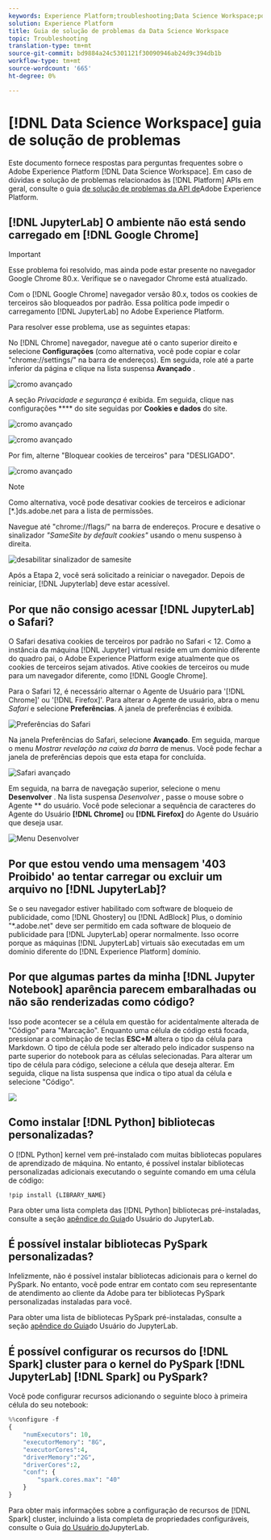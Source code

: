 ```yaml
---
keywords: Experience Platform;troubleshooting;Data Science Workspace;popular topics
solution: Experience Platform
title: Guia de solução de problemas da Data Science Workspace
topic: Troubleshooting
translation-type: tm+mt
source-git-commit: bd9884a24c5301121f30090946ab24d9c394db1b
workflow-type: tm+mt
source-wordcount: '665'
ht-degree: 0%

---
```



# [!DNL Data Science Workspace] guia de solução de problemas

Este documento fornece respostas para perguntas frequentes sobre o Adobe Experience Platform [!DNL Data Science Workspace]. Em caso de dúvidas e solução de problemas relacionados às [!DNL Platform] APIs em geral, consulte o guia [de solução de problemas da API de](../landing/troubleshooting.md)Adobe Experience Platform.

## [!DNL JupyterLab] O ambiente não está sendo carregado em [!DNL Google Chrome]

>[!IMPORTANT]
>
>Esse problema foi resolvido, mas ainda pode estar presente no navegador Google Chrome 80.x. Verifique se o navegador Chrome está atualizado.

Com o [!DNL Google Chrome] navegador versão 80.x, todos os cookies de terceiros são bloqueados por padrão. Essa política pode impedir o carregamento [!DNL JupyterLab] no Adobe Experience Platform.

Para resolver esse problema, use as seguintes etapas:

No [!DNL Chrome] navegador, navegue até o canto superior direito e selecione **Configurações** (como alternativa, você pode copiar e colar &quot;chrome://settings/&quot; na barra de endereços). Em seguida, role até a parte inferior da página e clique na lista suspensa **Avançado** .

![cromo avançado](./images/faq/chrome-advanced.png)

A seção *Privacidade e segurança* é exibida. Em seguida, clique nas configurações **** do site seguidas por **Cookies e dados** do site.

![cromo avançado](./images/faq/privacy-security.png)

![cromo avançado](./images/faq/cookies.png)

Por fim, alterne &quot;Bloquear cookies de terceiros&quot; para &quot;DESLIGADO&quot;.

![cromo avançado](./images/faq/toggle-off.png)

>[!NOTE]
>
>Como alternativa, você pode desativar cookies de terceiros e adicionar [*.]ds.adobe.net para a lista de permissões.

Navegue até &quot;chrome://flags/&quot; na barra de endereços. Procure e desative o sinalizador *&quot;SameSite by default cookies&quot;* usando o menu suspenso à direita.

![desabilitar sinalizador de samesite](./images/faq/samesite-flag.png)

Após a Etapa 2, você será solicitado a reiniciar o navegador. Depois de reiniciar, [!DNL Jupyterlab] deve estar acessível.

## Por que não consigo acessar [!DNL JupyterLab] o Safari?

O Safari desativa cookies de terceiros por padrão no Safari &lt; 12. Como a instância da máquina [!DNL Jupyter] virtual reside em um domínio diferente do quadro pai, o Adobe Experience Platform exige atualmente que os cookies de terceiros sejam ativados. Ative cookies de terceiros ou mude para um navegador diferente, como [!DNL Google Chrome].

Para o Safari 12, é necessário alternar o Agente de Usuário para &#39;[!DNL Chrome]&#39; ou &#39;[!DNL Firefox]&#39;. Para alterar o Agente de usuário, abra o menu *Safari* e selecione **Preferências**. A janela de preferências é exibida.

![Preferências do Safari](./images/faq/preferences.png)

Na janela Preferências do Safari, selecione **Avançado**. Em seguida, marque o menu *Mostrar revelação na caixa da barra* de menus. Você pode fechar a janela de preferências depois que esta etapa for concluída.

![Safari avançado](./images/faq/advanced.png)

Em seguida, na barra de navegação superior, selecione o menu **Desenvolver** . Na lista suspensa *Desenvolver* , passe o mouse sobre o Agente ** do usuário. Você pode selecionar a sequência de caracteres do Agente do Usuário **[!DNL Chrome]** ou **[!DNL Firefox]** do Agente do Usuário que deseja usar.

![Menu Desenvolver](./images/faq/user-agent.png)

## Por que estou vendo uma mensagem &#39;403 Proibido&#39; ao tentar carregar ou excluir um arquivo no [!DNL JupyterLab]?

Se o seu navegador estiver habilitado com software de bloqueio de publicidade, como [!DNL Ghostery] ou [!DNL AdBlock] Plus, o domínio &quot;\*.adobe.net&quot; deve ser permitido em cada software de bloqueio de publicidade para [!DNL JupyterLab] operar normalmente. Isso ocorre porque as máquinas [!DNL JupyterLab] virtuais são executadas em um domínio diferente do [!DNL Experience Platform] domínio.

## Por que algumas partes da minha [!DNL Jupyter Notebook] aparência parecem embaralhadas ou não são renderizadas como código?

Isso pode acontecer se a célula em questão for acidentalmente alterada de &quot;Código&quot; para &quot;Marcação&quot;. Enquanto uma célula de código está focada, pressionar a combinação de teclas **ESC+M** altera o tipo da célula para Markdown. O tipo de célula pode ser alterado pelo indicador suspenso na parte superior do notebook para as células selecionadas. Para alterar um tipo de célula para código, selecione a célula que deseja alterar. Em seguida, clique na lista suspensa que indica o tipo atual da célula e selecione &quot;Código&quot;.

![](./images/faq/code_type.png)

## Como instalar [!DNL Python] bibliotecas personalizadas?

O [!DNL Python] kernel vem pré-instalado com muitas bibliotecas populares de aprendizado de máquina. No entanto, é possível instalar bibliotecas personalizadas adicionais executando o seguinte comando em uma célula de código:

```shell
!pip install {LIBRARY_NAME}
```

Para obter uma lista completa das [!DNL Python] bibliotecas pré-instaladas, consulte a seção [apêndice do Guia](./jupyterlab/overview.md#supported-libraries)do Usuário do JupyterLab.

## É possível instalar bibliotecas PySpark personalizadas?

Infelizmente, não é possível instalar bibliotecas adicionais para o kernel do PySpark. No entanto, você pode entrar em contato com seu representante de atendimento ao cliente da Adobe para ter bibliotecas PySpark personalizadas instaladas para você.

Para obter uma lista de bibliotecas PySpark pré-instaladas, consulte a seção [apêndice do Guia](./jupyterlab/overview.md#supported-libraries)do Usuário do JupyterLab.

## É possível configurar os recursos do [!DNL Spark] cluster para o kernel do PySpark [!DNL JupyterLab] [!DNL Spark] ou PySpark?

Você pode configurar recursos adicionando o seguinte bloco à primeira célula do seu notebook:

```python
%%configure -f 
{
    "numExecutors": 10,
    "executorMemory": "8G",
    "executorCores":4,
    "driverMemory":"2G",
    "driverCores":2,
    "conf": {
        "spark.cores.max": "40"
    }
}
```

Para obter mais informações sobre a configuração de recursos de [!DNL Spark] cluster, incluindo a lista completa de propriedades configuráveis, consulte o Guia [do Usuário do](./jupyterlab/overview.md#kernels)JupyterLab.